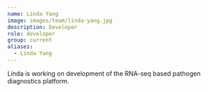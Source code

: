 ```yaml
---
name: Linda Yang
image: images/team/linda-yang.jpg
description: Developer
role: developer
group: current
aliases:
  - Linda Yang
---
```


Linda is working on development of the RNA-seq based pathogen diagnostics platform.
